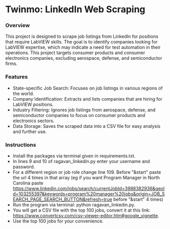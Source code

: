 # Twinmo: LinkedIn Web Scraping

### Overview
This project is designed to scrape job listings from LinkedIn for positions that require LabVIEW skills. The goal is to identify companies looking for LabVIEW expertise, which may indicate a need for test automation in their operations. This project targets consumer products and consumer electronics companies, excluding aerospace, defense, and semiconductor firms.

### Features
* State-specific Job Search: Focuses on job listings in various regions of the world.
* Company Identification: Extracts and lists companies that are hiring for LabVIEW positions.
* Industry Filtering: Ignores job listings from aerospace, defense, and semiconductor companies to focus on consumer products and electronics sectors.
* Data Storage: Saves the scraped data into a CSV file for easy analysis and further use.

### Instructions
* Install the packages via terminal given in requirements.txt.
* In lines 9 and 10 of ragavan_linkedin.py enter your username and password.
* For a different region or job role change line 109. Before "&start" paste the url 4 times in that array (eg if you want Program Manager in North Carolina paste
 https://www.linkedin.com/jobs/search/currentJobId=3988382936&geoId=103255397&keywords=program%20manager%20jobs&origin=JOB_SEARCH_PAGE_SEARCH_BUTTON&refresh=true before "&start" 4 times)
* Run the program via terminal: python ragavan_linkedin.py.
* You will get a CSV file with the top 100 jobs, convert it at this link: https://www.convertcsv.com/csv-viewer-editor.htm#google_vignette.
* Use the top 100 jobs for your convenience.
